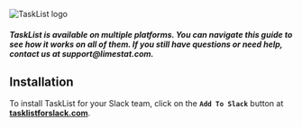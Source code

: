 ![TaskList logo](https://s3.amazonaws.com/tasklistguru/tasklist.png)

<h5>
TaskList is available on multiple platforms. You can navigate this guide to see how it works on all of them. If you still have questions or need help, contact us at support@limestat.com.
</h5>

## Installation

To install TaskList for your Slack team, click on the **`Add To Slack`** button at **[tasklistforslack.com](https://tasklistforslack.com/)**.
